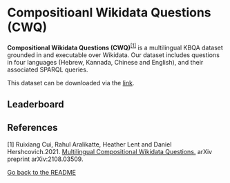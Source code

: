 # Compositioanl Wikidata Questions (CWQ)

**Compositional Wikidata Questions (CWQ)**<sup>[[1]](#myfootnote1)</sup> is a multilingual KBQA dataset grounded in and executable over Wikidata. Our dataset includes questions in four languages (Hebrew, Kannada, Chinese and English), and their associated SPARQL queries.

This dataset can be downloaded via the [link](https://github.com/coastalcph/seq2sparql).

## Leaderboard

## References 
<a name="myfootnote1">[1]</a> Ruixiang Cui, Rahul Aralikatte, Heather Lent and Daniel Hershcovich.2021. [Multilingual Compositional Wikidata Questions.](https://arxiv.org/pdf/2108.03509.pdf) arXiv preprint arXiv:2108.03509.

[Go back to the README](../README.md)